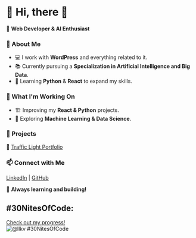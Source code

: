# 👋 Hi, there 👋

🚀 **Web Developer & AI Enthusiast**  

### 🔹 About Me  
- 💻 I work with **WordPress** and everything related to it.  
- 📚 Currently pursuing a **Specialization in Artificial Intelligence and Big Data**.  
- 🧠 Learning **Python** & **React** to expand my skills.  

### 🌟 What I'm Working On  
- 🏗️ Improving my **React & Python** projects.  
- 🤖 Exploring **Machine Learning & Data Science**.  

### 📌 Projects  
🔗 [Traffic Light Portfolio](https://traffic-light-portfolio.vercel.app/)  

### 📫 Connect with Me  
[LinkedIn](https://www.linkedin.com/in/ilyas-kial-developer/) | [GitHub](https://github.com/ikial-ux)  

🚀 **Always learning and building!**  
## #30NitesOfCode:
  [Check out my progress!](https://www.codedex.io/@llkv/30-nites-of-code)  
  ![@llkv #30NitesOfCode](https://www.codedex.io/api/petStatus?user=llkv)
<!--
**ikial-ux/ikial-ux** is a ✨ _special_ ✨ repository because its `README.md` (this file) appears on your GitHub profile.

Here are some ideas to get you started:

- 🔭 I’m currently working on ...
- 🌱 I’m currently learning ...
- 👯 I’m looking to collaborate on ...
- 🤔 I’m looking for help with ...
- 💬 Ask me about ...
- 📫 How to reach me: ...
- 😄 Pronouns: ...
- ⚡ Fun fact: ...
-->
